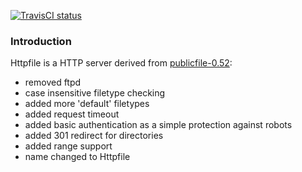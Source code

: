 [![TravisCI status](https://travis-ci.org/janmojzis/httpfile.svg?branch=master)](https://travis-ci.org/janmojzis/httpfile)

### Introduction ###
Httpfile is a HTTP server derived from [publicfile-0.52](http://cr.yp.to/publicfile.html):
* removed ftpd
* case insensitive filetype checking
* added more 'default' filetypes
* added request timeout
* added basic authentication as a simple protection against robots
* added 301 redirect for directories
* added range support
* name changed to Httpfile
